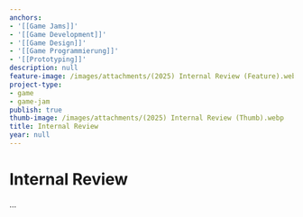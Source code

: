```yaml
---
anchors:
- '[[Game Jams]]'
- '[[Game Development]]'
- '[[Game Design]]'
- '[[Game Programmierung]]'
- '[[Prototyping]]'
description: null
feature-image: /images/attachments/(2025) Internal Review (Feature).webp
project-type:
- game
- game-jam
publish: true
thumb-image: /images/attachments/(2025) Internal Review (Thumb).webp
title: Internal Review
year: null
---
```


# Internal Review

…